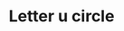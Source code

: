 ---
title: Letter u circle
tags: ["letter", "u", "circle", "round", "symbol", "shape", "logo"]
icon: letter-u-circle
svg: '<svg xmlns="http://www.w3.org/2000/svg" width="24" height="24" fill="none" viewBox="0 0 24 24" stroke-width="1.5" stroke-linecap="round" stroke-linejoin="round" stroke="currentColor"><circle cx="12" cy="12" r="9"/><path d="M9 8v6a2 2 0 0 0 2 2h2a2 2 0 0 0 2-2V8"/></svg>'
---